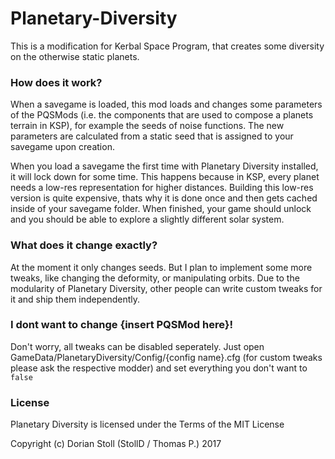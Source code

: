 # Planetary-Diversity
This is a modification for Kerbal Space Program, that creates some diversity on the otherwise static planets.

### How does it work?
When a savegame is loaded, this mod loads and changes some parameters of the PQSMods (i.e. the components that are used to compose a planets terrain in KSP), for example the seeds of noise functions.
The new parameters are calculated from a static seed that is assigned to your savegame upon creation.

When you load a savegame the first time with Planetary Diversity installed, it will lock down for some time. This happens because in KSP, every planet needs a low-res representation for higher distances. 
Building this low-res version is quite expensive, thats why it is done once and then gets cached inside of your savegame folder. When finished, your game should unlock and you should be able to explore a slightly
different solar system.

### What does it change exactly?
At the moment it only changes seeds. But I plan to implement some more tweaks, like changing the deformity, or manipulating orbits. Due to the modularity of Planetary Diversity, other people can write custom tweaks for it
and ship them independently.

### I dont want to change {insert PQSMod here}!
Don't worry, all tweaks can be disabled seperately. Just open GameData/PlanetaryDiversity/Config/{config name}.cfg (for custom tweaks please ask the respective modder) and set everything you don't want to `false`

### License
Planetary Diversity is licensed under the Terms of the MIT License

Copyright (c) Dorian Stoll (StollD / Thomas P.) 2017

